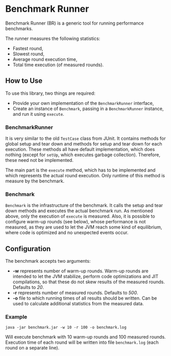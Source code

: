 # Benchmark Runner

Benchmark Runner (BR) is a generic tool for running performance benchmarks.

The runner measures the following statistics:

* Fastest round,
* Slowest round,
* Average round execution time,
* Total time execution (of measured rounds).

## How to Use

To use this library, two things are required:

* Provide your own implementation of the `BenchmarkRunner` interface,
* Create an instance of `Benchmark`, passing in a `BenchmarkRunner` instance, and run it using `execute`.

### BenchmarkRunner

It is very similar to the old `TestCase` class from JUnit. It contains methods for global setup and tear down and
methods for setup and tear down for each execution. These methods all have default implementation, which does nothing 
(except for `setUp`, which executes garbage collection). Therefore, these need not be implemented.

The main part is the `execute` method, which has to be implemented and which represents the actual round execution. Only
runtime of this method is measure by the benchmark.

### Benchmark

`Benchmark` is the infrastructure of the benchmark. It calls the setup and tear down methods and executes the actual benchmark
run. As mentioned above, only the execution of `execute` is measured. Also, it is possible to configure warm-up rounds (see below), whose
performance is not measured, as they are used to let the JVM reach some kind of equilibrium, where code is optimized and no
unexpected events occur.


## Configuration

The benchmark accepts two arguments:

* **-w** represents number of warm-up rounds. Warm-up rounds are intended to let the JVM stabilize, perform code optimizations and JIT compilations,
so that these do not skew results of the measured rounds. Defaults to _20_.
* **-r** represents number of measured rounds. Defaults to _500_.
* **-o** file to which running times of all results should be written. Can be used to calculate additional statistics from the measured data.


### Example

`java -jar benchmark.jar -w 10 -r 100 -o benchmark.log`

Will execute benchmark with 10 warm-up rounds and 100 measured rounds. Execution time of each round will be written into file `benchmark.log`
(each round on a separate line).